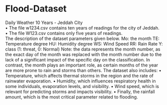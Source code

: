 # Flood-Dataset
Daily Weather 10 Years - Jeddah City
<br>
•	The file w1234.csv contains ten years of readings for the city of Jeddah.
<br>
•	The file W123.csv contains only five years of readings.
<br>
The description of the dataset parameters given below.
Mo: the month 
TE: Temperature degree 
HU: Humidity degree
WS: Wind Speed
RR: Rain Rate 
Y: class (1: threat, 0: Normal)
Note: the data represents the month number, as the exact day of the month was replaced with the month number due to the lack of a significant impact of the specific day on the classification. In contrast, the month plays an important role, as certain months of the year are more prone to rain and storms than others.
The dataset also includes:
•	Temperature, which affects thermal storms in the region and the rate of rainwater evaporation.
•	Humidity, which influences respiratory health in some individuals, evaporation levels, and visibility.
•	Wind speed, which is relevant for predicting storms and impacts visibility.
•	Finally, the rainfall amount, which is the most critical parameter related to flooding.

